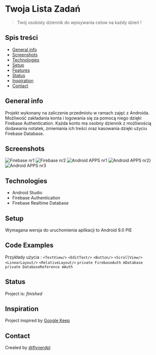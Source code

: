 # Twoja Lista Zadań
> Twój osobisty dziennik do wpisywania celow na każdy dzień !

## Spis treści
* [General info](#general-info)
* [Screenshots](#screenshots)
* [Technologies](#technologies)
* [Setup](#setup)
* [Features](#features)
* [Status](#status)
* [Inspiration](#inspiration)
* [Contact](#contact)

## General info
Projekt wykonany na zaliczenie przedmiotu w ramach zajęć z Androida. Możliwość zakładania konta i logowania się za pomocą niego dzięki Firebase Authentication. Każda konto ma osobny dziennik z możliwością dodawania notatek, zmieniania ich treści oraz kasowania dzięki użyciu Firebase Database.

## Screenshots
![Firebase nr1](./Przechwytywanie.JPG)
![Firebase nr2](./Przechwytywanie1.JPG)
![Android APPS nr1](./Przechwytywanie2.JPG)
![Android APPS nr2](./Przechwytywanie4.JPG))
![Android APPS nr3](./Przechwytywanie3.JPG)

## Technologies
* Android Studio
* Firebase Authentication
* Firebase Realtime Database

## Setup
Wymagana wersja do uruchomienia aplikacji to Android 9.0 PIE

## Code Examples
Przykłady użycia :
`<TextView/>`
`<EditText/>`
`<Button/>`
`<ScrollView/>`
`<LinearLayout/>`
`<RelativeLayout/>`
`private FirebaseAuth mDatabase`
`private DatabaseReference mAuth`


## Status
Project is: _finished_

## Inspiration
Project inspired by [Google Keep](https://keep.google.com/)

## Contact
Created by [@flynerdpl](https://www.flynerd.pl/)
